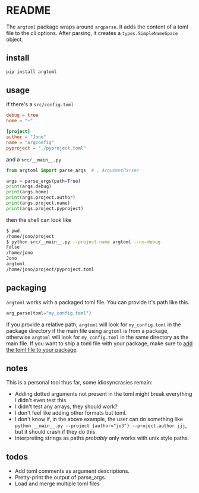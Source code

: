 # README

The `argtoml` package wraps around `argparse`.
It adds the content of a toml file to the cli options.
After parsing, it creates a `types.SimpleNameSpace` object.

## install

```sh
pip install argtoml
```

## usage

If there's a `src/config.toml`

```toml
debug = true
home = "~"

[project]
author = "Jono"
name = "argconfig"
pyproject = "./pyproject.toml"
```

and a `src/__main__.py`

```python
from argtoml import parse_args  # , ArgumentParser

args = parse_args(path=True)
print(args.debug)
print(args.home)
print(args.project.author)
print(args.project.name)
print(args.project.pyproject)
```

then the shell can look like

```sh
$ pwd
/home/jono/project
$ python src/__main__.py --project.name argtoml --no-debug
False
/home/jono
Jono
argtoml
/home/jono/project/pyproject.toml
```

## packaging

`argtoml` works with a packaged toml file. You can provide it's path like this.

```python
arg_parse(toml="my_config.toml")
```

If you provide a relative path, `argtoml` will look for `my_config.toml` in the package directory if the main file using `argtoml` is from a package, otherwise `argtoml` will look for `my_config.toml` in the same directory as the main file.
If you want to ship a toml file with your package, make sure to [add the toml file to your package](https://setuptools.pypa.io/en/latest/userguide/datafiles.html).

## notes

This is a personal tool thus far, some idiosyncrasies remain:

- Adding dotted arguments not present in the toml might break everything I didn't even test this.
- I didn't test any arrays, they should work?
- I don't feel like adding other formats but toml.
- I don't know if, in the above example, the user can do something like `python __main__.py --project {author="jo3"} --project.author jjj`, but it should crash if they do this.
- Interpreting strings as paths _probably_ only works with unix style paths.

## todos

- Add toml comments as argument descriptions.
- Pretty-print the output of parse_args.
- Load and merge multiple toml files
